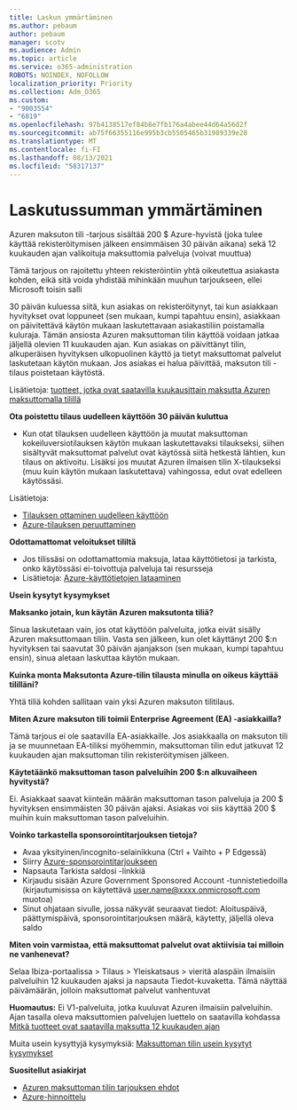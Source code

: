 ```yaml
---
title: Laskun ymmärtäminen
ms.author: pebaum
author: pebaum
manager: scotv
ms.audience: Admin
ms.topic: article
ms.service: o365-administration
ROBOTS: NOINDEX, NOFOLLOW
localization_priority: Priority
ms.collection: Adm_O365
ms.custom:
- "9003554"
- "6819"
ms.openlocfilehash: 97b4138517ef84b8e7fb176a4abee44d64a56d2f
ms.sourcegitcommit: ab75f66355116e995b3cb5505465b31989339e28
ms.translationtype: MT
ms.contentlocale: fi-FI
ms.lasthandoff: 08/13/2021
ms.locfileid: "58317137"
---
```

# <a name="understand-billing-amount"></a>Laskutussumman ymmärtäminen

Azuren maksuton tili -tarjous sisältää 200 $ Azure-hyvistä (joka tulee käyttää rekisteröitymisen jälkeen ensimmäisen 30 päivän aikana) sekä 12 kuukauden ajan valikoituja maksuttomia palveluja (voivat muuttua)

Tämä tarjous on rajoitettu yhteen rekisteröintiin yhtä oikeutettua asiakasta kohden, eikä sitä voida yhdistää mihinkään muuhun tarjoukseen, ellei Microsoft toisin salli

30 päivän kuluessa siitä, kun asiakas on rekisteröitynyt, tai kun asiakkaan hyvitykset ovat loppuneet (sen mukaan, kumpi tapahtuu ensin), asiakkaan on päivitettävä käytön mukaan laskutettavaan asiakastiliin poistamalla kuluraja. Tämän ansiosta Azuren maksuttoman tilin käyttöä voidaan jatkaa jäljellä olevien 11 kuukauden ajan. Kun asiakas on päivittänyt tilin, alkuperäisen hyvityksen ulkopuolinen käyttö ja tietyt maksuttomat palvelut laskutetaan käytön mukaan. Jos asiakas ei halua päivittää, maksuton tili -tilaus poistetaan käytöstä.

Lisätietoja: [tuotteet, jotka ovat saatavilla kuukausittain maksutta Azuren maksuttomalla tilillä](https://azure.microsoft.com/free/free-account-faq/)

**Ota poistettu tilaus uudelleen käyttöön 30 päivän kuluttua**

- Kun otat tilauksen uudelleen käyttöön ja muutat maksuttoman kokeiluversiotilauksen käytön mukaan laskutettavaksi tilaukseksi, siihen sisältyvät maksuttomat palvelut ovat käytössä siitä hetkestä lähtien, kun tilaus on aktivoitu. Lisäksi jos muutat Azuren ilmaisen tilin X-tilaukseksi (muu kuin käytön mukaan laskutettava) vahingossa, edut ovat edelleen käytössäsi.

Lisätietoja: 
- [Tilauksen ottaminen uudelleen käyttöön](https://docs.microsoft.com/azure/billing/billing-subscription-become-disable?WT.mc_id=Portal-Microsoft_Azure_Support)
- [Azure-tilauksen peruuttaminen](https://docs.microsoft.com/azure/billing/billing-how-to-cancel-azure-subscription?WT.mc_id=Portal-Microsoft_Azure_Support)

**Odottamattomat veloitukset tililtä**

- Jos tilissäsi on odottamattomia maksuja, lataa käyttötietosi ja tarkista, onko käytössäsi ei-toivottuja palveluja tai resursseja
- Lisätietoja: [Azure-käyttötietojen lataaminen](https://docs.microsoft.com/azure/billing/billing-download-azure-invoice-daily-usage-date?WT.mc_id=Portal-Microsoft_Azure_Support#download-usage)

**Usein kysytyt kysymykset**

**Maksanko jotain, kun käytän Azuren maksutonta tiliä?**

Sinua laskutetaan vain, jos otat käyttöön palveluita, jotka eivät sisälly Azuren maksuttomaan tiliin. Vasta sen jälkeen, kun olet käyttänyt 200 $:n hyvityksen tai saavutat 30 päivän ajanjakson (sen mukaan, kumpi tapahtuu ensin), sinua aletaan laskuttaa käytön mukaan.

**Kuinka monta Maksutonta Azure-tilin tilausta minulla on oikeus käyttää tililläni?**  

Yhtä tiliä kohden sallitaan vain yksi Azuren maksuton tilitilaus.

**Miten Azure maksuton tili toimii Enterprise Agreement (EA) -asiakkailla?**  

Tämä tarjous ei ole saatavilla EA-asiakkaille. Jos asiakkaalla on maksuton tili ja se muunnetaan EA-tiliksi myöhemmin, maksuttoman tilin edut jatkuvat 12 kuukauden ajan maksuttoman tilin rekisteröitymisen jälkeen.

**Käytetäänkö maksuttoman tason palveluihin 200 $:n alkuvaiheen hyvitystä?**  

Ei. Asiakkaat saavat kiinteän määrän maksuttoman tason palveluja ja 200 $ hyvityksen ensimmäisten 30 päivän ajaksi. Asiakas voi siis käyttää 200 $ muihin kuin maksuttoman tason palveluihin.

**Voinko tarkastella sponsorointitarjouksen tietoja?**

- Avaa yksityinen/incognito-selainikkuna (Ctrl + Vaihto + P Edgessä)
- Siirry [Azure-sponsorointitarjoukseen](http://www.microsoftazuresponsorships.com/)
- Napsauta Tarkista saldosi -linkkiä
- Kirjaudu sisään Azure Government Sponsored Account -tunnistetiedoilla (kirjautumisissa on käytettävä user.name@xxxx.onmicrosoft.com muotoa)
- Sinut ohjataan sivulle, jossa näkyvät seuraavat tiedot: Aloituspäivä, päättymispäivä, sponsorointitarjouksen määrä, käytetty, jäljellä oleva saldo

**Miten voin varmistaa, että maksuttomat palvelut ovat aktiivisia tai milloin ne vanhenevat?**

Selaa Ibiza-portaalissa > Tilaus > Yleiskatsaus > vieritä alaspäin ilmaisiin palveluihin 12 kuukauden ajaksi ja napsauta Tiedot-kuvaketta. Tämä näyttää päivämäärän, jolloin maksuttomat palvelut vanhentuvat

**Huomautus:** Ei V1-palveluita, jotka kuuluvat Azuren ilmaisiin palveluihin. Ajan tasalla oleva maksuttomien palvelujen luettelo on saatavilla kohdassa [Mitkä tuotteet ovat saatavilla maksutta 12 kuukauden ajan](http://www.microsoftazuresponsorships.com/)

Muita usein kysyttyjä kysymyksiä: [Maksuttoman tilin usein kysytyt kysymykset](https://azure.microsoft.com/free/free-account-faq/)

**Suositellut asiakirjat**

- [Azuren maksuttoman tilin tarjouksen ehdot](https://azure.microsoft.com/offers/ms-azr-0044p/)
- [Azure-hinnoittelu](https://azure.microsoft.com/pricing/)